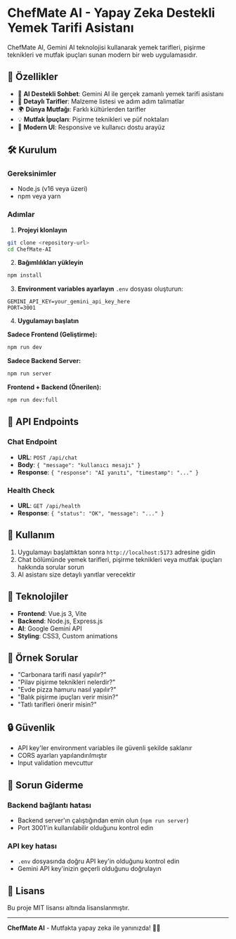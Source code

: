# ChefMate AI - Yapay Zeka Destekli Yemek Tarifi Asistanı

ChefMate AI, Gemini AI teknolojisi kullanarak yemek tarifleri, pişirme teknikleri ve mutfak ipuçları sunan modern bir web uygulamasıdır.

## 🚀 Özellikler

- 🤖 **AI Destekli Sohbet**: Gemini AI ile gerçek zamanlı yemek tarifi asistanı
- 🍳 **Detaylı Tarifler**: Malzeme listesi ve adım adım talimatlar
- 🌍 **Dünya Mutfağı**: Farklı kültürlerden tarifler
- 💡 **Mutfak İpuçları**: Pişirme teknikleri ve püf noktaları
- 📱 **Modern UI**: Responsive ve kullanıcı dostu arayüz

## 🛠️ Kurulum

### Gereksinimler
- Node.js (v16 veya üzeri)
- npm veya yarn

### Adımlar

1. **Projeyi klonlayın**
```bash
git clone <repository-url>
cd ChefMate-AI
```

2. **Bağımlılıkları yükleyin**
```bash
npm install
```

3. **Environment variables ayarlayın**
`.env` dosyası oluşturun:
```env
GEMINI_API_KEY=your_gemini_api_key_here
PORT=3001
```

4. **Uygulamayı başlatın**

**Sadece Frontend (Geliştirme):**
```bash
npm run dev
```

**Sadece Backend Server:**
```bash
npm run server
```

**Frontend + Backend (Önerilen):**
```bash
npm run dev:full
```

## 📡 API Endpoints

### Chat Endpoint
- **URL**: `POST /api/chat`
- **Body**: `{ "message": "kullanıcı mesajı" }`
- **Response**: `{ "response": "AI yanıtı", "timestamp": "..." }`

### Health Check
- **URL**: `GET /api/health`
- **Response**: `{ "status": "OK", "message": "..." }`

## 🎯 Kullanım

1. Uygulamayı başlattıktan sonra `http://localhost:5173` adresine gidin
2. Chat bölümünde yemek tarifleri, pişirme teknikleri veya mutfak ipuçları hakkında sorular sorun
3. AI asistanı size detaylı yanıtlar verecektir

## 🔧 Teknolojiler

- **Frontend**: Vue.js 3, Vite
- **Backend**: Node.js, Express.js
- **AI**: Google Gemini API
- **Styling**: CSS3, Custom animations

## 📝 Örnek Sorular

- "Carbonara tarifi nasıl yapılır?"
- "Pilav pişirme teknikleri nelerdir?"
- "Evde pizza hamuru nasıl yapılır?"
- "Balık pişirme ipuçları verir misin?"
- "Tatlı tarifleri önerir misin?"

## 🔒 Güvenlik

- API key'ler environment variables ile güvenli şekilde saklanır
- CORS ayarları yapılandırılmıştır
- Input validation mevcuttur

## 🐛 Sorun Giderme

### Backend bağlantı hatası
- Backend server'ın çalıştığından emin olun (`npm run server`)
- Port 3001'in kullanılabilir olduğunu kontrol edin

### API key hatası
- `.env` dosyasında doğru API key'in olduğunu kontrol edin
- Gemini API key'inizin geçerli olduğunu doğrulayın

## 📄 Lisans

Bu proje MIT lisansı altında lisanslanmıştır.

---

**ChefMate AI** - Mutfakta yapay zeka ile yanınızda! 🍳🤖
